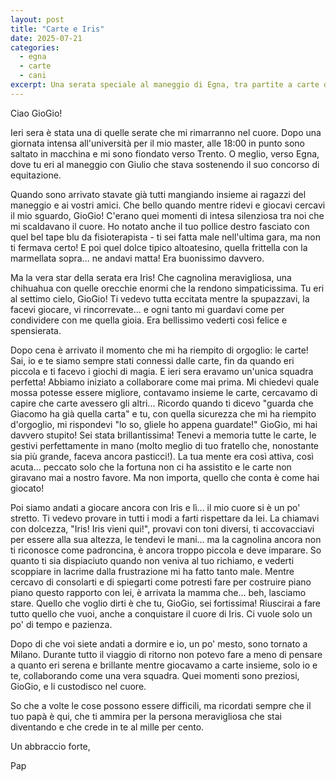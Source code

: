 ```yaml
---
layout: post
title: "Carte e Iris"
date: 2025-07-21
categories:
  - egna
  - carte
  - cani
excerpt: Una serata speciale al maneggio di Egna, tra partite a carte dove GioGio ha dimostrato tutta la sua brillantezza e l'incontro con Iris, il nuovo cagnolino. Momenti di gioia e qualche lacrima, ma sempre la forza di GioGio a emergere.
---
```


Ciao GioGio!

Ieri sera è stata una di quelle serate che mi rimarranno nel cuore. Dopo una giornata intensa all'università per il mio master, alle 18:00 in punto sono saltato in macchina e mi sono fiondato verso Trento. O meglio, verso Egna, dove tu eri al maneggio con Giulio che stava sostenendo il suo concorso di equitazione.

Quando sono arrivato stavate già tutti mangiando insieme ai ragazzi del maneggio e ai vostri amici. Che bello quando mentre ridevi e giocavi cercavi il mio sguardo, GioGio! C'erano quei momenti di intesa silenziosa tra noi che mi scaldavano il cuore. Ho notato anche il tuo pollice destro fasciato con quel bel tape blu da fisioterapista - ti sei fatta male nell'ultima gara, ma non ti fermava certo! E poi quel dolce tipico altoatesino, quella frittella con la marmellata sopra... ne andavi matta! Era buonissimo davvero.

Ma la vera star della serata era Iris! Che cagnolina meravigliosa, una chihuahua con quelle orecchie enormi che la rendono simpaticissima. Tu eri al settimo cielo, GioGio! Ti vedevo tutta eccitata mentre la spupazzavi, la facevi giocare, vi rincorrevate... e ogni tanto mi guardavi come per condividere con me quella gioia. Era bellissimo vederti così felice e spensierata.

Dopo cena è arrivato il momento che mi ha riempito di orgoglio: le carte! Sai, io e te siamo sempre stati connessi dalle carte, fin da quando eri piccola e ti facevo i giochi di magia. E ieri sera eravamo un'unica squadra perfetta! Abbiamo iniziato a collaborare come mai prima. Mi chiedevi quale mossa potesse essere migliore, contavamo insieme le carte, cercavamo di capire che carte avessero gli altri... Ricordo quando ti dicevo "guarda che Giacomo ha già quella carta" e tu, con quella sicurezza che mi ha riempito d'orgoglio, mi rispondevi "lo so, gliele ho appena guardate!" GioGio, mi hai davvero stupito! Sei stata brillantissima! Tenevi a memoria tutte le carte, le gestivi perfettamente in mano (molto meglio di tuo fratello che, nonostante sia più grande, faceva ancora pasticci!). La tua mente era così attiva, così acuta... peccato solo che la fortuna non ci ha assistito e le carte non giravano mai a nostro favore. Ma non importa, quello che conta è come hai giocato!

Poi siamo andati a giocare ancora con Iris e lì... il mio cuore si è un po' stretto. Ti vedevo provare in tutti i modi a farti rispettare da lei. La chiamavi con dolcezza, "Iris! Iris vieni qui!", provavi con toni diversi, ti accovacciavi per essere alla sua altezza, le tendevi le mani... ma la cagnolina ancora non ti riconosce come padroncina, è ancora troppo piccola e deve imparare. So quanto ti sia dispiaciuto quando non veniva al tuo richiamo, e vederti scoppiare in lacrime dalla frustrazione mi ha fatto tanto male. Mentre cercavo di consolarti e di spiegarti come potresti fare per costruire piano piano questo rapporto con lei, è arrivata la mamma che... beh, lasciamo stare. Quello che voglio dirti è che tu, GioGio, sei fortissima! Riuscirai a fare tutto quello che vuoi, anche a conquistare il cuore di Iris. Ci vuole solo un po' di tempo e pazienza.

Dopo di che voi siete andati a dormire e io, un po' mesto, sono tornato a Milano. Durante tutto il viaggio di ritorno non potevo fare a meno di pensare a quanto eri serena e brillante mentre giocavamo a carte insieme, solo io e te, collaborando come una vera squadra. Quei momenti sono preziosi, GioGio, e li custodisco nel cuore.

So che a volte le cose possono essere difficili, ma ricordati sempre che il tuo papà è qui, che ti ammira per la persona meravigliosa che stai diventando e che crede in te al mille per cento.

Un abbraccio forte,

Pap